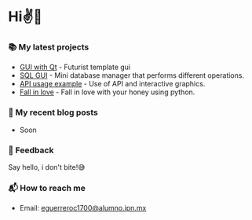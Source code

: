 # Hi✌👀

### 📚 My latest projects
- [GUI with Qt](https://github.com/Cuadernin/GUIQT) - Futurist template gui
- [SQL GUI](https://github.com/Cuadernin/MiniGestorSQL) - Mini database manager that performs different operations.
- [API usage example](https://github.com/Cuadernin/ApiSQL) - Use of API and interactive graphics.
- [Fall in love](https://github.com/Cuadernin/Love) - Fall in love with your honey using python.

### 📰 My recent blog posts
- Soon

### 💬 Feedback

Say hello, i don't bite!😅

### 📬 How to reach me
- Email: eguerreroc1700@alumno.ipn.mx

